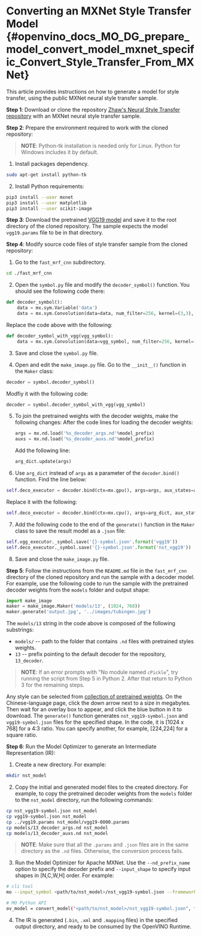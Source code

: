 # Converting an MXNet Style Transfer Model {#openvino_docs_MO_DG_prepare_model_convert_model_mxnet_specific_Convert_Style_Transfer_From_MXNet}

This article provides instructions on how to generate a model for style transfer, using the public MXNet neural style transfer sample.

**Step 1**: Download or clone the repository [Zhaw's Neural Style Transfer repository](https://github.com/zhaw/neural_style) with an MXNet neural style transfer sample.

**Step 2**: Prepare the environment required to work with the cloned repository:

> **NOTE**: Python-tk installation is needed only for Linux. Python for Windows includes it by default.

1. Install packages dependency.<br>
```sh
sudo apt-get install python-tk
```

2. Install Python requirements:
```sh
pip3 install --user mxnet
pip3 install --user matplotlib
pip3 install --user scikit-image
```

**Step 3**: Download the pretrained [VGG19 model](https://github.com/dmlc/web-data/raw/master/mxnet/neural-style/model/vgg19.params) and save it to the root directory of the cloned repository. The sample expects the model `vgg19.params` file to be in that directory.<br>

**Step 4**: Modify source code files of style transfer sample from the cloned repository:<br>

1. Go to the `fast_mrf_cnn` subdirectory.
```sh
cd ./fast_mrf_cnn
```

2. Open the `symbol.py` file and modify the `decoder_symbol()` function. You should see the following code there:
```py
def decoder_symbol():
    data = mx.sym.Variable('data')
    data = mx.sym.Convolution(data=data, num_filter=256, kernel=(3,3), pad=(1,1), stride=(1, 1), name='deco_conv1')
```
Replace the code above with the following:<br>
```py
def decoder_symbol_with_vgg(vgg_symbol):
    data = mx.sym.Convolution(data=vgg_symbol, num_filter=256, kernel=(3,3), pad=(1,1), stride=(1, 1), name='deco_conv1')
```

3. Save and close the `symbol.py` file.

4. Open and edit the `make_image.py` file. Go to the `__init__()` function in the `Maker` class:<br>
```py
decoder = symbol.decoder_symbol()
```
Modfiy it with the following code:<br>
```py
decoder = symbol.decoder_symbol_with_vgg(vgg_symbol)
```

5. To join the pretrained weights with the decoder weights, make the following changes:
   After the code lines for loading the decoder weights:<br>
   ```py
   args = mx.nd.load('%s_decoder_args.nd'%model_prefix)
   auxs = mx.nd.load('%s_decoder_auxs.nd'%model_prefix)
   ```

   Add the following line:<br>
   ```py
   arg_dict.update(args)
   ```

6. Use `arg_dict` instead of `args` as a parameter of the `decoder.bind()` function. Find the line below:<br>
```py
self.deco_executor = decoder.bind(ctx=mx.gpu(), args=args, aux_states=auxs)
```
Replace it with the following:<br>
```py
self.deco_executor = decoder.bind(ctx=mx.cpu(), args=arg_dict, aux_states=auxs)
```
7. Add the following code to the end of the `generate()` function in the `Maker` class to save the result model as a `.json` file:<br>
```py
self.vgg_executor._symbol.save('{}-symbol.json'.format('vgg19'))
self.deco_executor._symbol.save('{}-symbol.json'.format('nst_vgg19'))
```
8. Save and close the `make_image.py` file.

**Step 5**: Follow the instructions from the `README.md` file in the `fast_mrf_cnn` directory of the cloned repository and run the sample with a decoder model.
For example, use the following code to run the sample with the pretrained decoder weights from the `models` folder and output shape:<br>
```py
import make_image
maker = make_image.Maker('models/13', (1024, 768))
maker.generate('output.jpg', '../images/tubingen.jpg')
```
The `models/13` string in the code above is composed of the following substrings:
* `models/` -- path to the folder that contains `.nd` files with pretrained styles weights.
* `13` -- prefix pointing to the default decoder for the repository, `13_decoder`.

> **NOTE**: If an error prompts with "No module named `cPickle`", try running the script from Step 5 in Python 2. After that return to Python 3 for the remaining steps.

Any style can be selected from [collection of pretrained weights](https://pan.baidu.com/s/1skMHqYp). On the Chinese-language page, click the down arrow next to a size in megabytes. Then wait for an overlay box to appear, and click the blue button in it to download. The `generate()` function generates `nst_vgg19-symbol.json` and `vgg19-symbol.json` files for the specified shape. In the code, it is [1024 x 768] for a 4:3 ratio. You can specify another, for example, [224,224] for a square ratio.

**Step 6**: Run the Model Optimizer to generate an Intermediate Representation (IR):

1. Create a new directory. For example:<br>
```sh
mkdir nst_model
```
2. Copy the initial and generated model files to the created directory. For example, to copy the pretrained decoder weights from the `models` folder to the `nst_model` directory, run the following commands:<br>
```sh
cp nst_vgg19-symbol.json nst_model
cp vgg19-symbol.json nst_model
cp ../vgg19.params nst_model/vgg19-0000.params
cp models/13_decoder_args.nd nst_model
cp models/13_decoder_auxs.nd nst_model
```
> **NOTE**: Make sure that all the `.params` and `.json` files are in the same directory as the `.nd` files. Otherwise, the conversion process fails.

3. Run the Model Optimizer for Apache MXNet. Use the `--nd_prefix_name` option to specify the decoder prefix and `--input_shape` to specify input shapes in [N,C,W,H] order. For example:<br>
```sh
# cli tool 
mo --input_symbol <path/to/nst_model>/nst_vgg19-symbol.json --framework mxnet --output_dir <path/to/output_dir> --input_shape [1,3,224,224] --nd_prefix_name 13_decoder --pretrained_model <path/to/nst_model>/vgg19-0000.params

# MO Python API
ov_model = convert_model("<path/to/nst_model>/nst_vgg19-symbol.json", framework="mxnet", input_shape=[1,3,224,224], nd_prefix_name="13_decoder", pretrained_model="<path/to/nst_model>/vgg19-0000.params")
```
4. The IR is generated (`.bin`, `.xml` and `.mapping` files) in the specified output directory, and ready to be consumed by the OpenVINO Runtime.
